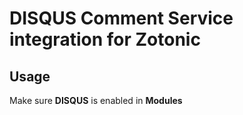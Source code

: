 DISQUS Comment Service integration for Zotonic
==============================================
Usage
-----
Make sure **DISQUS** is enabled in **Modules**

